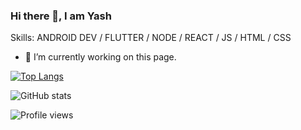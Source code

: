 ### Hi there 👋, I am Yash

Skills: ANDROID DEV / FLUTTER / NODE / REACT / JS / HTML / CSS

- 🔭 I’m currently working on this page. 

[![Top Langs](https://github-readme-stats.vercel.app/api/top-langs/?username=yash-ya)](https://github.com/anuraghazra/github-readme-stats)

![GitHub stats](https://github-readme-stats.vercel.app/api?username=yash-ya&show_icons=true&count_private=true)  

![Profile views](https://gpvc.arturio.dev/yash-ya)  
